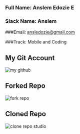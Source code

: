 ### Full Name: Anslem Edozie E

### Slack Name: Anslem

###Email: ansledozie@gmail.com

###Track: Mobile and Coding

## My Git Account
![my github](https://user-images.githubusercontent.com/57402241/80796852-3218d700-8b98-11ea-95bb-1b0eee222d03.PNG)

## Forked Repo
![fork repo](https://user-images.githubusercontent.com/57402241/80796929-6391a280-8b98-11ea-885d-8206b0b22121.PNG)

## Cloned Repo
![clone repo studio](https://user-images.githubusercontent.com/57402241/80796992-8a4fd900-8b98-11ea-88b0-db578ca43a92.PNG)